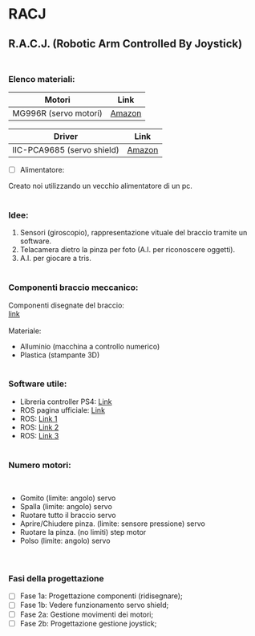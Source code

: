 # RACJ
## R.A.C.J. (Robotic Arm Controlled By Joystick)</br></br>



### Elenco materiali:



 Motori          | Link
---------------|--------------------------------------------------------------------------------------------------------------------------------------------------------------
 MG996R (servo motori)       | [Amazon](https://www.amazon.it/gp/product/B07DQJ1JXY/ref=ppx_yo_dt_b_asin_image_o02_s00?ie=UTF8&psc=1)



Driver        | Link
------------|--------------------------------------------------------------------------------------------------------------------------------------------------
IIC-PCA9685 (servo shield) | [Amazon](https://www.amazon.it/gp/product/B07RG9ZTMD/ref=ppx_yo_dt_b_asin_title_o04_s00?ie=UTF8&psc=1)



- [ ] Alimentatore:

Creato noi utilizzando un vecchio alimentatore di un pc.
</br></br>



### Idee:
1. Sensori (giroscopio), rappresentazione vituale del braccio tramite un software.
2. Telacamera dietro la pinza per foto (A.I. per riconoscere oggetti).
3. A.I. per giocare a tris.
</br></br>



### Componenti braccio meccanico:
Componenti disegnate del braccio:</br> [link](https://drive.google.com/drive/folders/1HjEIjqocrRrQA5hRc8pm9diKWBKX8TIF?usp=sharing)</br></br>
Materiale:
- Alluminio (macchina a controllo numerico)
- Plastica (stampante 3D)
</br></br>



### Software utile:
- Libreria controller PS4: [Link](https://pypi.org/project/pyPS4Controller/)
- ROS pagina ufficiale: [Link](https://www.ros.org/)
- ROS: [Link 1](https://www.instructables.com/Getting-Started-with-ROS-Robotic-Operating-Syste/)
- ROS: [Link 2](https://robohub.org/programming-for-robotics-introduction-to-ros/)
- ROS: [Link 3](https://github.com/ros/documentation/tree/master/rosdoc)
</br></br>



### Numero motori:

</br>

- Gomito (limite: angolo)                             servo
- Spalla (limite: angolo)                             servo
- Ruotare tutto il braccio                            servo
- Aprire/Chiudere pinza. (limite: sensore pressione)  servo
- Ruotare la pinza. (no limiti)                       step motor
- Polso (limite: angolo)                              servo
</br></br></br>



### Fasi della progettazione
- [ ] Fase 1a: Progettazione componenti (ridisegnare);
- [ ] Fase 1b: Vedere funzionamento servo shield;
- [ ] Fase 2a: Gestione movimenti dei motori;
- [ ] Fase 2b: Progettazione gestione joystick;
